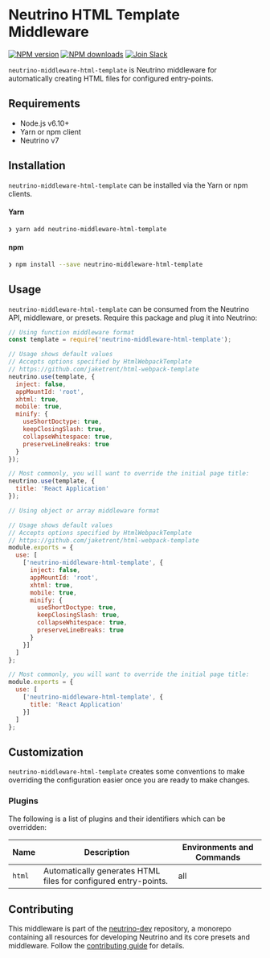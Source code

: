 # Neutrino HTML Template Middleware
[![NPM version][npm-image]][npm-url] [![NPM downloads][npm-downloads]][npm-url] [![Join Slack][slack-image]][slack-url]

`neutrino-middleware-html-template` is Neutrino middleware for automatically creating HTML files for configured
entry-points.

## Requirements

- Node.js v6.10+
- Yarn or npm client
- Neutrino v7

## Installation

`neutrino-middleware-html-template` can be installed via the Yarn or npm clients.

#### Yarn

```bash
❯ yarn add neutrino-middleware-html-template
```

#### npm

```bash
❯ npm install --save neutrino-middleware-html-template
```

## Usage

`neutrino-middleware-html-template` can be consumed from the Neutrino API, middleware, or presets. Require this package
and plug it into Neutrino:

```js
// Using function middleware format
const template = require('neutrino-middleware-html-template');

// Usage shows default values
// Accepts options specified by HtmlWebpackTemplate
// https://github.com/jaketrent/html-webpack-template
neutrino.use(template, {
  inject: false,
  appMountId: 'root',
  xhtml: true,
  mobile: true,
  minify: {
    useShortDoctype: true,
    keepClosingSlash: true,
    collapseWhitespace: true,
    preserveLineBreaks: true
  }
});

// Most commonly, you will want to override the initial page title:
neutrino.use(template, {
  title: 'React Application'
});
```

```js
// Using object or array middleware format

// Usage shows default values
// Accepts options specified by HtmlWebpackTemplate
// https://github.com/jaketrent/html-webpack-template
module.exports = {
  use: [
    ['neutrino-middleware-html-template', {
      inject: false,
      appMountId: 'root',
      xhtml: true,
      mobile: true,
      minify: {
        useShortDoctype: true,
        keepClosingSlash: true,
        collapseWhitespace: true,
        preserveLineBreaks: true
      }
    }]
  ]
};

// Most commonly, you will want to override the initial page title:
module.exports = {
  use: [
    ['neutrino-middleware-html-template', {
      title: 'React Application'
    }]
  ]
};
```

## Customization

`neutrino-middleware-html-template` creates some conventions to make overriding the configuration easier once you are ready to
make changes.

### Plugins

The following is a list of plugins and their identifiers which can be overridden:

| Name | Description | Environments and Commands |
| --- | --- | --- |
| `html` | Automatically generates HTML files for configured entry-points. | all |

## Contributing

This middleware is part of the [neutrino-dev](https://github.com/mozilla-neutrino/neutrino-dev) repository, a monorepo
containing all resources for developing Neutrino and its core presets and middleware. Follow the
[contributing guide](https://neutrino.js.org/contributing) for details.

[npm-image]: https://img.shields.io/npm/v/neutrino-middleware-html-template.svg
[npm-downloads]: https://img.shields.io/npm/dt/neutrino-middleware-html-template.svg
[npm-url]: https://npmjs.org/package/neutrino-middleware-html-template
[slack-image]: https://neutrino-slack.herokuapp.com/badge.svg
[slack-url]: https://neutrino-slack.herokuapp.com/
